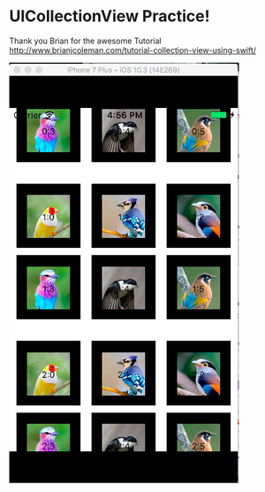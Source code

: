 # UICollectionView Practice!

Thank you Brian for the awesome Tutorial
http://www.brianjcoleman.com/tutorial-collection-view-using-swift/

![birds](https://github.com/Saayaman/ImageStorage/blob/master/UICollectionView.png)
